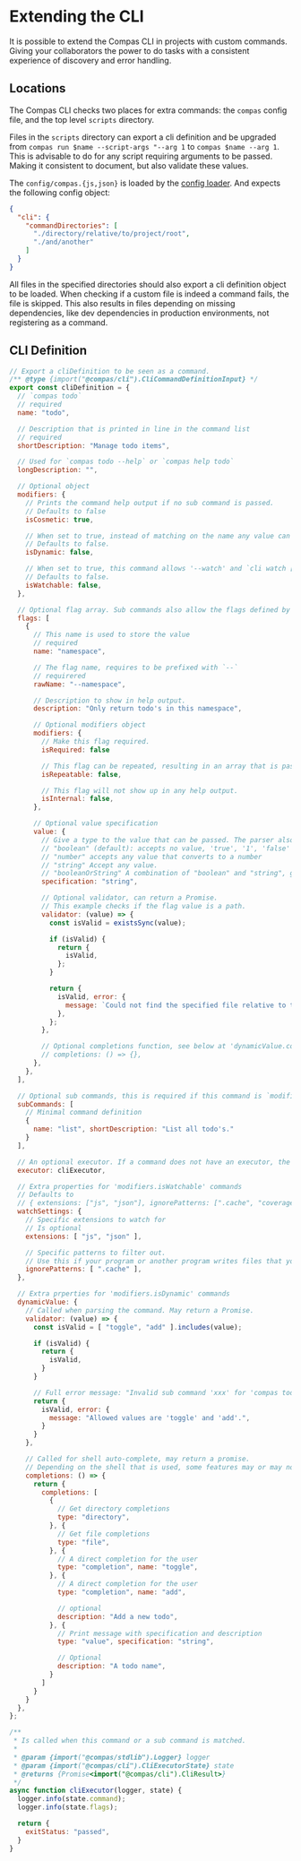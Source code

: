 # Extending the CLI

It is possible to extend the Compas CLI in projects with custom commands. Giving
your collaborators the power to do tasks with a consistent experience of
discovery and error handling.

## Locations

The Compas CLI checks two places for extra commands: the `compas` config file,
and the top level `scripts` directory.

Files in the `scripts` directory can export a cli definition and be upgraded
from `compas run $name --script-args "--arg 1` to `compas $name --arg 1`. This
is advisable to do for any script requiring arguments to be passed. Making it
consistent to document, but also validate these values.

The `config/compas.{js,json}` is loaded by the
[config loader](/features/config-files.html#config-loader). And expects the
following config object:

```json
{
  "cli": {
    "commandDirectories": [
      "./directory/relative/to/project/root",
      "./and/another"
    ]
  }
}
```

All files in the specified directories should also export a cli definition
object to be loaded. When checking if a custom file is indeed a command fails,
the file is skipped. This also results in files depending on missing
dependencies, like dev dependencies in production environments, not registering
as a command.

## CLI Definition

```js
// Export a cliDefinition to be seen as a command.
/** @type {import("@compas/cli").CliCommandDefinitionInput} */
export const cliDefinition = {
  // `compas todo`
  // required
  name: "todo",

  // Description that is printed in line in the command list
  // required
  shortDescription: "Manage todo items",

  // Used for `compas todo --help` or `compas help todo`
  longDescription: "",

  // Optional object
  modifiers: {
    // Prints the command help output if no sub command is passed.
    // Defaults to false
    isCosmetic: true,

    // When set to true, instead of matching on the name any value can be passed, i.e `compas run generate`, `compas run foo`.
    // Defaults to false.
    isDynamic: false,

    // When set to true, this command allows '--watch' and `cli watch [command.name]`, see 'watchSettings' below, to tune the behaviour.
    // Defaults to false.
    isWatchable: false,
  },

  // Optional flag array. Sub commands also allow the flags defined by their parents.
  flags: [
    {
      // This name is used to store the value
      // required
      name: "namespace",

      // The flag name, requires to be prefixed with `--`
      // requirered
      rawName: "--namespace",

      // Description to show in help output.
      description: "Only return todo's in this namespace",

      // Optional modifiers object
      modifiers: {
        // Make this flag required.
        isRequired: false

        // This flag can be repeated, resulting in an array that is passed to the executor.
        isRepeatable: false,

        // This flag will not show up in any help output.
        isInternal: false,
      },

      // Optional value specification
      value: {
        // Give a type to the value that can be passed. The parser also does the conversion.
        // "boolean" (default): accepts no value, 'true', '1', 'false' and '0'.
        // "number" accepts any value that converts to a number
        // "string" Accept any value.
        // "booleanOrString" A combination of "boolean" and "string", giving the "boolean" parser precedence.
        specification: "string",

        // Optional validator, can return a Promise.
        // This example checks if the flag value is a path.
        validator: (value) => {
          const isValid = existsSync(value);

          if (isValid) {
            return {
              isValid,
            };
          }

          return {
            isValid, error: {
              message: `Could not find the specified file relative to the current working directory. Make sure it exists.`,
            },
          };
        },

        // Optional completions function, see below at 'dynamicValue.completions'.
        // completions: () => {},
      },
    },
  ],

  // Optional sub commands, this is required if this command is `modifiers.isCosmetic`.
  subCommands: [
    // Minimal command definition
    {
      name: "list", shortDescription: "List all todo's."
    }
  ],

  // An optional executor. If a command does not have an executor, the executor of it's (recursive) parent is used.
  executor: cliExecutor,

  // Extra properties for 'modifiers.isWatchable' commands
  // Defaults to
  // { extensions: ["js", "json"], ignorePatterns: [".cache", "coverage", "node_modules"], }
  watchSettings: {
    // Specific extensions to watch for
    // Is optional
    extensions: [ "js", "json" ],

    // Specific patterns to filter out.
    // Use this if your program or another program writes files that you don't want this command to be restarted for.
    ignorePatterns: [ ".cache" ],
  },

  // Extra prperties for 'modifiers.isDynamic' commands
  dynamicValue: {
    // Called when parsing the command. May return a Promise.
    validator: (value) => {
      const isValid = [ "toggle", "add" ].includes(value);

      if (isValid) {
        return {
          isValid,
        }
      }

      // Full error message: "Invalid sub command 'xxx' for 'compas todo'. Allowed values are 'toggle' and 'add'.
      return {
        isValid, error: {
          message: "Allowed values are 'toggle' and 'add'.",
        }
      }
    },

    // Called for shell auto-complete, may return a promise.
    // Depending on the shell that is used, some features may or may not work.
    completions: () => {
      return {
        completions: [
          {
            // Get directory completions
            type: "directory",
          }, {
            // Get file completions
            type: "file",
          }, {
            // A direct completion for the user
            type: "completion", name: "toggle",
          }, {
            // A direct completion for the user
            type: "completion", name: "add",

            // optional
            description: "Add a new todo",
          }, {
            // Print message with specification and description
            type: "value", specification: "string",

            // Optional
            description: "A todo name",
          }
        ]
      }
    }
  },
};

/**
 * Is called when this command or a sub command is matched.
 *
 * @param {import("@compas/stdlib").Logger} logger
 * @param {import("@compas/cli").CliExecutorState} state
 * @returns {Promise<import("@compas/cli").CliResult>}
 */
async function cliExecutor(logger, state) {
  logger.info(state.command);
  logger.info(state.flags);

  return {
    exitStatus: "passed",
  }
}
```
